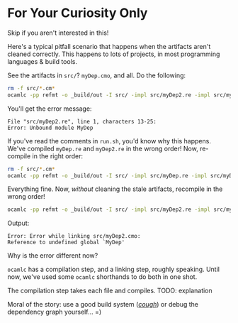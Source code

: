 # For Your Curiosity Only

Skip if you aren't interested in this!

Here's a typical pitfall scenario that happens when the artifacts aren't cleaned correctly. This happens to lots of projects, in most programming languages & build tools.

See the artifacts in `src/`? `myDep.cmo`, and all. Do the following:

```sh
rm -f src/*.cm*
ocamlc -pp refmt -o _build/out -I src/ -impl src/myDep2.re -impl src/myDep.re -impl src/test.re
```

You'll get the error message:

```
File "src/myDep2.re", line 1, characters 13-25:
Error: Unbound module MyDep
```

If you've read the comments in `run.sh`, you'd know why this happens. We've compiled `myDep.re` and `myDep2.re` in the wrong order! Now, re-compile in the right order:

```sh
rm -f src/*.cm*
ocamlc -pp refmt -o _build/out -I src/ -impl src/myDep.re -impl src/myDep2.re -impl src/test.re
```

Everything fine. Now, *without* cleaning the stale artifacts, recompile in the wrong order!

```sh
ocamlc -pp refmt -o _build/out -I src/ -impl src/myDep2.re -impl src/myDep.re -impl src/test.re
```

Output:

```
Error: Error while linking src/myDep2.cmo:
Reference to undefined global `MyDep'
```

Why is the error different now?

`ocamlc` has a compilation step, and a linking step, roughly speaking. Until now, we've used some `ocamlc` shorthands to do both in one shot.

The compilation step takes each file and compiles. TODO: explanation

Moral of the story: use a good build system ([*cough*](https://github.com/chenglou/jengaboot)) or debug the dependency graph yourself... =)
